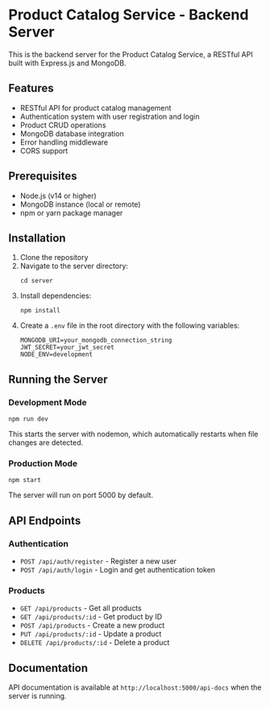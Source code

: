 # Product Catalog Service - Backend Server

This is the backend server for the Product Catalog Service, a RESTful API built with Express.js and MongoDB.

## Features

- RESTful API for product catalog management
- Authentication system with user registration and login
- Product CRUD operations
- MongoDB database integration
- Error handling middleware
- CORS support

## Prerequisites

- Node.js (v14 or higher)
- MongoDB instance (local or remote)
- npm or yarn package manager

## Installation

1. Clone the repository
2. Navigate to the server directory:
   ```
   cd server
   ```
3. Install dependencies:
   ```
   npm install
   ```
4. Create a `.env` file in the root directory with the following variables:
   ```
   MONGODB_URI=your_mongodb_connection_string
   JWT_SECRET=your_jwt_secret
   NODE_ENV=development
   ```

## Running the Server

### Development Mode

```
npm run dev
```

This starts the server with nodemon, which automatically restarts when file changes are detected.

### Production Mode

```
npm start
```

The server will run on port 5000 by default.

## API Endpoints

### Authentication

- `POST /api/auth/register` - Register a new user
- `POST /api/auth/login` - Login and get authentication token

### Products

- `GET /api/products` - Get all products
- `GET /api/products/:id` - Get product by ID
- `POST /api/products` - Create a new product
- `PUT /api/products/:id` - Update a product
- `DELETE /api/products/:id` - Delete a product

## Documentation

API documentation is available at `http://localhost:5000/api-docs` when the server is running. 